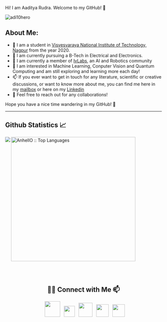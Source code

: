 Hi! I am Aaditya Rudra. Welcome to my GitHub! :wave:
<p align="left"> <img   src="https://komarev.com/ghpvc/?username=AadityaR04&color=ff69b4&&style=plastic" alt="adi10hero" /> </p>

## About Me:

* 🔭 I am a student in [Visvesvaraya National Institute of Technology, Nagpur](https://vnit.ac.in/) from the year 2020.
* 📖 I am currently pursuing a B-Tech in Electrical and Electronics.
* 🤖 I am currently a member of [IvLabs](https://www.ivlabs.in/), an AI and Robotics community
* 🌱 I am interested in Machine Learning, Conputer Vision and Quantum Computing and am still exploring and learning more each day!
* 📫 If you ever want to get in touch for any literature, scientific or creative discussions, or want to know more about me, you can find me here in my [mailbox](mailto:adityarudra02@gmail.com) or here on my [Linkedin](linkedin.com/in/aaditya-rudra-a2726321b)
* 🤗 Feel free to reach out for any collaborations!

Hope you have a nice time wandering in my GitHub! 🙌

---
<h2 align="left"> Github Statistics 📈 </h2>
<p align="left"> 
<img align="left" src="https://github-readme-stats-sigma-five.vercel.app/api?username=AadityaR04&show_icons=true&include_all_commits=true&count_private=true&theme=midnight-purple&line_height=20" /></p>
<p align="left"><img src="https://github-readme-stats.vercel.app/api/top-langs/?username=AadityaR04&langs_count=10&theme=tokyonight&layout=compact" alt="AnhellO :: Top Languages" width="400" /></p>
<br><br>

<h2 align="center"> 🤝🏻 Connect with Me 📫 </h2>
<p align="center">
&nbsp; <a href="https://twitter.com/Rudie047" target="_blank" rel="noopener noreferrer"><img src="https://1.bp.blogspot.com/-zqp4iusg6UE/YAgr9PkZVKI/AAAAAAAADwk/IiXI8rQg11IFWIG2gcnV4ECqwn-feeQGQCLcBGAsYHQ/s1600/Logo%2BTwitter.png" width="50" /></a>  
&nbsp; <a href="https://www.instagram.com/greywolf4774/" target="_blank" rel="noopener noreferrer"><img src="https://seeklogo.com/images/I/instagram-new-2016-logo-4773FE3F99-seeklogo.com.png" width="35" /></a>  
&nbsp; <a href="linkedin.com/in/aaditya-rudra-a2726321b" target="_blank" rel="noopener noreferrer"><img src="https://brandlogos.net/wp-content/uploads/2016/06/linkedin-logo-512x512.png" width="45"/></a>
&nbsp; <a href="mailto:adityarudra02@gmail.com" target="_blank" rel="noopener noreferrer"><img src="https://upload.wikimedia.org/wikipedia/commons/thumb/7/7e/Gmail_icon_%282020%29.svg/2560px-Gmail_icon_%282020%29.svg.png"  width="40" /></a>
&nbsp; <a href="https://medium.com/@aaditya_rudra" target="_blank" rel="noopener noreferrer"><img src="https://upload.wikimedia.org/wikipedia/commons/thumb/e/ec/Medium_logo_Monogram.svg/1200px-Medium_logo_Monogram.svg.png" width="40"/></a>
</p>
<!---
AadityaR04/AadityaR04 is a ✨ special ✨ repository because its `README.md` (this file) appears on your GitHub profile.
You can click the Preview link to take a look at your changes.

- 👋 Hi, I’m @AadityaR04
- 👀 I’m interested in ...
- 🌱 I’m currently learning ...
- 💞️ I’m looking to collaborate on ...
- 📫 How to reach me ...

--->
